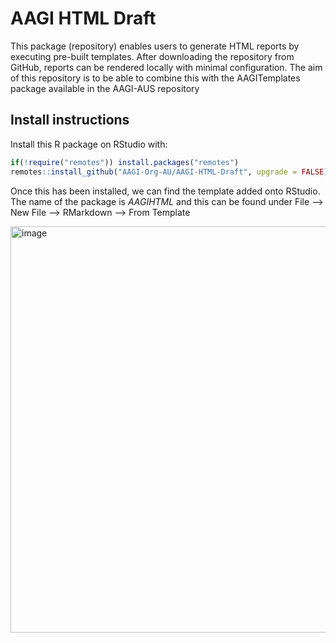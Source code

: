 # AAGI HTML Draft

This package (repository) enables users to generate HTML reports by executing pre-built templates. After downloading the repository from GitHub, reports can be rendered locally with minimal configuration. The aim of this repository is to be able to combine this with the AAGITemplates package available in the AAGI-AUS repository

## Install instructions

Install this R package on RStudio with:

```r
if(!require("remotes")) install.packages("remotes") 
remotes::install_github("AAGI-Org-AU/AAGI-HTML-Draft", upgrade = FALSE)
```

Once this has been installed, we can find the template added onto RStudio. The name of the package is *AAGIHTML* and this can be found under File --> New File --> RMarkdown --> From Template

<img width="1277" height="650" alt="image" src="https://github.com/user-attachments/assets/d666c055-3358-4bde-a039-85e0e2be1d34" />

